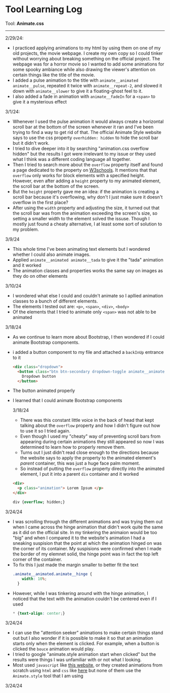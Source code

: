 # Tool Learning Log

Tool: **Animate.css**

---

2/29/24:
* I practiced applying animations to my html by using them on one of my old projects, the movie webpage. I create my own copy so I could tinker without worrying about breaking something on the official project. The webpage was for a horror movie so I wanted to add some animations for some spooky ambiance while also drawing the viewer's attention on certain things like the title of the movie.
* I added a pulse animation to the title with `animate__animated animate__pulse`, repeated it twice with `animate__repeat-2`, and slowed it down with `animate__slower` to give it a floating-ghost feel to it.
* I also added a fade in animation with `animate__fadeIn` for a `<span>` to give it a mysterious effect
  

3/1/24:
* Whenever I used the pulse animation it would always create a horizontal scroll bar at the bottom of the screen whenever it ran and I've been trying to find a way to get rid of that. The official Animate Style website says to use the css property `overhidden: hidden` to hide the scroll bar but it didn't work.
* I tried to dive deeper into it by searching "animation.css overflow hidden" but the results I got were irrelevant to my issue or they used what I think was a different coding language all together.
* Then I tried to search more about the `overflow` property itself and found a page dedicated to the property on [W3schools](https://www.w3schools.com/css/css_overflow.asp). It mentions that that `overflow` only works for block elements with a specified height. However, even after adding a `height` property to my animated element, the scroll bar at the bottom of the screen.
* But the `height` property gave me an idea: if the animation is creating a scroll bar because it's overflowing, why don't I just make sure it doesn't overflow in the first place?
* After using the `width` property and adjusting the size, it turned out that the scroll bar was from the animation exceeding the screen's size, so setting a smaller width to the element solved the issuse. Though I mostly just found a cheaty alternative, I at least some sort of solution to my problem.

3/9/24
* This whole time I've been animating text elements but I wondered whether I could also animate images.
* Applied `animate__animated animate__tada` to give it the "tada" animation and it worked
* The animation classes and properties works the same say on images as they do on other elements

3/10/24
* I wondered what else I could and couldn't animate so I apllied animation classes to a bunch of different elements.
* The elements I tested out are: `<p>`, `<span>`, `<div>`, `<body>`
* Of the elements that I tried to animate only `<span>` was not able to be animated

3/18/24
* As we continue to learn more about Bootstrap, I then wondered if I could animate Bootstrap components.
* i added a button component to my file and attached a `backInUp` entrance to it
  ```html
  <div class="dropdown">
    <button class="btn btn-secondary dropdown-toggle animate__animated animate__backInUp" type="button" id="dropdownMenuButton" data-toggle="dropdown" aria-haspopup="true" aria-expanded="false">
      Dropdown button
    </button>
  ```
* The button animated properly
* I learned that I could animate Bootstrap components

  3/18/24
  * There was this constant little voice in the back of head that kept talking about the `overflow` property and how I didn't figure out how to use it so I tried again.
  * Even though I used my "cheaty" way of preventing scroll bars from appearing during certain animations they still appeared so now I was determined to learn how to properly remove them.
  * Turns out I just didn't read close enough to the directions because the website says to apply the property to the animated element's _parent_ container, this was just a huge face palm moment.
  * So instead of putting the `overflow` property directly into the animated element, I put it into a parent `div` container and it worked
  ```html
  <div>
    <p class="animation"> Lorem Ipsum </p>
  </div>
  ```
  ```css
  div {overflow; hidden;}
  ```
  
3/24/24
* I was scrolling through the different animations and was trying them out when I came across the hinge animation that didn't work quite the same as it did on the official site. In my tinkering the animaion would be too "big" and when I compared it to the website's animation I had a sneaking suspision that the point at which the animation hinged on was the corner of its container. My suspisions were confirmed when I made the border of my elemnet solid, the hinge point was in fact the top left corner of the container.
* To fix this I just made the margin smaller to better fit the text
  ```css
  .animate__animated.animate__hinge {
      width: 10%;
    }
  ```
* However, while I was tinkering around with the hinge animation, I noticed that the text with the animation couldn't be centered even if I used
  ```css
  * {text-align: center;}
  ```

3/24/24
* I can use the "attention seeker" animations to make certain things stand out but I also wonder if it is possible to make it so that an animation starts only when the element is clicked. For example, when a button is clicked the `bouce` animation would play.
* I tried to google "animate.style animation start when clicked" but the results were things I was unfamiliar with or not what I looking.
* Most used `javascript` like [this website](https://stackoverflow.com/questions/4847996/css-animation-onclick), or they created animations from scratch using `html` and `css` like [here](https://amp.dev/documentation/guides-and-tutorials/develop/animations/triggering_css_animations) but none of them use the `Animate.style` tool that I am using

3/24/24
  
  

<!-- 
* Links you used today (websites, videos, etc)
* Things you tried, progress you made, etc
* Challenges, a-ha moments, etc
* Questions you still have
* What you're going to try next
-->
